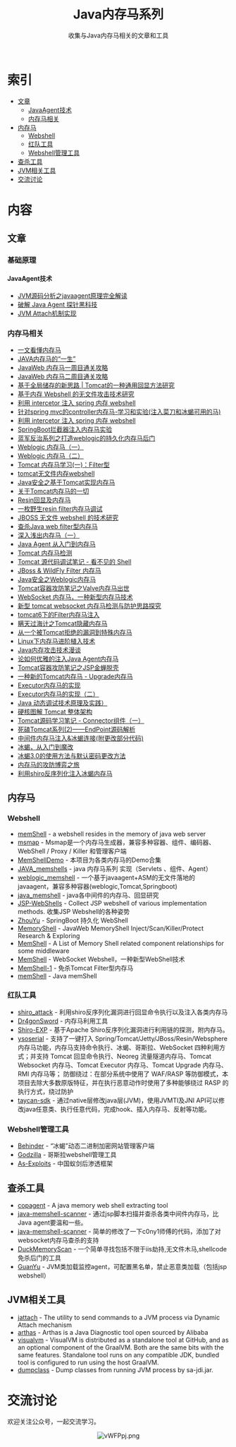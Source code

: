 <div align="center">
    <h1>Java内存马系列</h1>
    <p>收集与Java内存马相关的文章和工具</p>
</div>
<br/>

# 索引

- [文章](#文章)
    - [JavaAgent技术](#JavaAgent技术)
    - [内存马相关](#内存马相关)
- [内存马](#内存马)
    - [Webshell](#Webshell)
    - [红队工具](#红队工具)
    - [Webshell管理工具](#Webshell管理工具)
- [查杀工具](#查杀工具)
- [JVM相关工具](#JVM相关工具)
- [交流讨论](#交流讨论)

# 内容

## 文章

### 基础原理
#### JavaAgent技术
- [JVM源码分析之javaagent原理完全解读](https://developer.aliyun.com/article/2946)
- [破解 Java Agent 探针黑科技](https://zhuanlan.zhihu.com/p/135872794)
- [JVM Attach机制实现](http://lovestblog.cn/blog/2014/06/18/jvm-attach/)

### 内存马相关
- [一文看懂内存马](https://www.freebuf.com/articles/web/274466.html)
- [JAVA内存马的“一生”](https://xz.aliyun.com/t/11003#toc-13)
- [JavaWeb 内存马一周目通关攻略](https://su18.org/post/memory-shell/)
- [JavaWeb 内存马二周目通关攻略](https://su18.org/post/memory-shell-2/)
- [基于全局储存的新思路 | Tomcat的一种通用回显方法研究](https://mp.weixin.qq.com/s?__biz=MzIwNDA2NDk5OQ==&mid=2651374294&idx=3&sn=82d050ca7268bdb7bcf7ff7ff293d7b3)
- [基于内存 Webshell 的无文件攻击技术研究](https://landgrey.me/blog/12/)
- [利用 intercetor 注入 spring 内存 webshell](https://landgrey.me/blog/19/)
- [针对spring mvc的controller内存马-学习和实验(注入菜刀和冰蝎可用的马)](https://www.cnblogs.com/bitterz/p/14820898.html)
- [利用 intercetor 注入 spring 内存 webshell](https://www.cnblogs.com/bitterz/p/14820898.html)
- [SpringBoot拦截器注入内存马实验](https://xz.aliyun.com/t/9746)
- [蓝军反治系列之打造weblogic的持久化内存马后门](https://mp.weixin.qq.com/s/9eDuJdYJMSNGVanZPt6dNQ)
- [Weblogic 内存马（一）](https://kuron3k0.github.io/2021/04/23/weblogic-memshell-1/)
- [Weblogic 内存马（二）](https://kuron3k0.github.io/2021/04/29/weblogic-memshell-2/)
- [Tomcat 内存马学习(一)：Filter型](http://wjlshare.com/archives/1529)
- [tomcat无文件内存webshell](https://uuzdaisuki.com/2021/06/29/tomcat%E6%97%A0%E6%96%87%E4%BB%B6%E5%86%85%E5%AD%98webshell)
- [Java安全之基于Tomcat实现内存马](https://www.cnblogs.com/nice0e3/p/14622879.html)
- [关于Tomcat内存马的一切](https://github.com/Am-ev/Tomcat-Webshell)
- [Resin回显及内存马](https://xz.aliyun.com/t/9639)
- [一枚野生resin filter内存马调试](https://www.anquanke.com/post/id/239866)
- [JBOSS 无文件 webshell 的技术研究](https://paper.seebug.org/1252/)
- [查杀Java web filter型内存马](https://gv7.me/articles/2020/kill-java-web-filter-memshell/)
- [深入浅出内存马（一）](https://jishuin.proginn.com/p/763bfbd5f9cc)
- [Java Agent 从入门到内存马](https://xz.aliyun.com/t/9450#toc-9)
- [Tomcat 内存马检测](https://www.anquanke.com/post/id/219177)
- [Tomcat 源代码调试笔记 - 看不见的 Shell](https://mp.weixin.qq.com/s/x4pxmeqC1DvRi9AdxZ-0Lw)
- [JBoss & WildFly Filter 内存马](https://mp.weixin.qq.com/s?__biz=MzU0MDg5MzIzMQ==&mid=2247486028&idx=1&sn=0c42579dff3cac3e4db7c50f9ae647ce&chksm=fb33030ccc448a1a17ec5feafe452837dd5d983cee2362236c29416d13d7d5222b9ed209e20b&scene=126&sessionid=1647240134&key=fb28ed52e6f6c17c69d1fbb322eb357105beaaa6d27b55736443a2301cb7c7c39b200bd4fae8145f9c8b751cfd595550e7af6941837d5b3ac9740b128cc2471e14dd6da37e26497ab4bfc6ddd7044e8b84d426afa145e742a224ea8656eb531a0a8f829b208160fb93261ffb07f9a00ec09b4ed251183b5fe04e159c1c18ac12&ascene=1&uin=NTY2NTA4NjQ%3D&devicetype=Windows+Server+2016+x64&version=6304051b&lang=zh_CN&exportkey=A3z2qh%2F9r3tz%2B)
- [Java安全之Weblogic内存马](https://www.cnblogs.com/nice0e3/p/14956677.html)
- [Tomcat容器攻防笔记之Valve内存马出世](https://www.anquanke.com/post/id/225870)
- [WebSocket 内存马，一种新型内存马技术](https://www.freebuf.com/articles/web/339616.html)
- [新型 tomcat websocket 内存马检测与防护思路探究](https://www.freebuf.com/articles/web/339361.html)
- [tomcat6下的Filter内存马注入](https://cloud.tencent.com/developer/article/1937711)
- [瞒天过海计之Tomcat隐藏内存马](https://tttang.com/archive/1368/)
- [从一个被Tomcat拒绝的漏洞到特殊内存马](https://xz.aliyun.com/t/10577)
- [Linux下内存马进阶植入技术](https://xz.aliyun.com/t/10186)
- [Java内存攻击技术漫谈](https://xz.aliyun.com/t/10075)
- [论如何优雅的注入Java Agent内存马](https://xz.aliyun.com/t/11640)
- [Tomcat容器攻防笔记之JSP金蝉脱壳](https://www.anquanke.com/post/id/224698)
- [一种新的Tomcat内存马 - Upgrade内存马](https://mp.weixin.qq.com/s?__biz=MzkxNDMxMTQyMg==&mid=2247493034&idx=1&sn=19da761e0945b563551d4187d174a194&chksm=c172f43bf6057d2d94affce2ed8e7c8c5f20ee5fbaa80f62ab0917851685e721eb74a5954fc6#rd)
- [Executor内存马的实现](https://xz.aliyun.com/t/11593)
- [Executor内存马的实现（二）](https://xz.aliyun.com/t/11613)
- [Java 动态调试技术原理及实践）](https://tech.meituan.com/2019/11/07/java-dynamic-debugging-technology.html)
- [硬核图解 Tomcat 整体架构](https://cloud.tencent.com/developer/article/1745954)
- [Tomcat源码学习笔记 - Connector组件（一）](http://chujunjie.top/2019/04/21/Tomcat%E6%BA%90%E7%A0%81%E5%AD%A6%E4%B9%A0%E7%AC%94%E8%AE%B0-Connector%E7%BB%84%E4%BB%B6-%E4%B8%80/)
- [死磕Tomcat系列(2)——EndPoint源码解析](https://juejin.cn/post/6844903874122383374)
- [中间件内存马注入&冰蝎连接(附更改部分代码)](https://mp.weixin.qq.com/s/eI-50-_W89eN8tsKi-5j4g)
- [冰蝎，从入门到魔改](https://www.anquanke.com/post/id/212271?display=mobile)
- [冰蝎3.0的使用方法与默认密码更改方法](https://www.freebuf.com/news/251074.html)
- [内存马的攻防博弈之旅](http://blog.nsfocus.net/webshell-interceptor/)
- [利用shiro反序列化注入冰蝎内存马](https://www.cnblogs.com/yyhuni/p/shiroMemshell.html)



## 内存马

### Webshell

- [memShell](https://github.com/rebeyond/memShell) - a webshell resides in the memory of java web server
- [msmap](https://github.com/hosch3n/msmap) - Msmap是一个内存马生成器，兼容多种容器、组件、编码器、WebShell / Proxy / Killer 和管理客户端
- [MemShellDemo](https://github.com/jweny/MemShellDemo) - 本项目为各类内存马的Demo合集
- [JAVA_memshells](https://github.com/minhangxiaohui/JAVA_memshells) - java 内存马系列 实现（Servlets 、组件、Agent）
- [weblogic_memshell](https://github.com/keven1z/weblogic_memshell) - 一个基于javaagent+ASM的无文件落地的javaagent，兼容多种容器(weblogic,Tomcat,Springboot)
- [java_memshell](https://github.com/kuron3k0/java_memshell) - java各中间件的内存马、回显研究
- [JSP-WebShells](https://github.com/threedr3am/JSP-WebShells) - Collect JSP webshell of various implementation methods. 收集JSP Webshell的各种姿势
- [ZhouYu](https://github.com/threedr3am/ZhouYu) - SpringBoot 持久化 WebShell
- [MemoryShell](https://github.com/su18/MemoryShell) - JavaWeb MemoryShell Inject/Scan/Killer/Protect Research & Exploring
- [MemShell](https://github.com/ax1sX/MemShell) - A List of Memory Shell related component relationships for some middleware
- [MemShell](https://github.com/veo/wsMemShell) - WebSocket Webshell，一种新型WebShell技术
- [MemShell-1](https://github.com/changheluor007/MemShell-1) - 免杀Tomcat Filter型内存马
- [memShell](https://github.com/feihong-cs/memShell) - Java memShell

### 红队工具
- [shiro_attack](https://github.com/j1anFen/shiro_attack) - 利用shiro反序列化漏洞进行回显命令执行以及注入各类内存马
- [Dr4gonSword](https://github.com/ccdr4gon/Dr4gonSword) - 内存马利用工具
- [Shiro-EXP](https://github.com/Veraxy00/Shiro-EXP) - 基于Apache Shiro反序列化漏洞进行利用链的探测，附内存马。
- [ysoserial](https://github.com/su18/ysoserial) - 支持了一键打入 Spring/Tomcat/Jetty/JBoss/Resin/Websphere 内存马功能，内存马支持命令执行、冰蝎、哥斯拉、WebSocket 四种利用方式；并支持 Tomcat 回显命令执行、Neoreg 流量隧道内存马、Tomcat Websocket 内存马、Tomcat Executor 内存马、Tomcat Upgrade 内存马、RMI 内存马等；
防御绕过：在部分系统中使用了 WAF/RASP 等防御模式，本项目去除大多数原版特征，并在执行恶意动作时使用了多种能够绕过 RASP 的执行方式，绕过防护
- [taycan-sdk](https://github.com/bigBestWay/taycan-sdk) - 通过native层修改java层(JVM)，使用JVMTI及JNI API可以修改java任意类、执行任意代码，完成hook、插入内存马、反射等功能。
### Webshell管理工具
- [Behinder](https://github.com/rebeyond/Behinder) - “冰蝎”动态二进制加密网站管理客户端
- [Godzilla](https://github.com/BeichenDream/Godzilla) - 哥斯拉webshell管理工具
- [As-Exploits](https://github.com/yzddmr6/As-Exploits) - 中国蚁剑后渗透框架
## 查杀工具
- [copagent](https://github.com/LandGrey/copagent) - A java memory web shell extracting tool
- [java-memshell-scanner](https://github.com/c0ny1/java-memshell-scanner) - 通过jsp脚本扫描并查杀各类中间件内存马，比Java agent要温和一些。
- [java-memshell-scanner](https://github.com/tovd-go/java-memshell-scan) - 简单的修改了一下c0ny1师傅的代码，添加了对websocket内存马查杀的支持
- [DuckMemoryScan](https://github.com/huoji120/DuckMemoryScan) - 一个简单寻找包括不限于iis劫持,无文件木马,shellcode免杀后门的工具
- [GuanYu](https://github.com/threedr3am/GuanYu) - JVM类加载监控agent，可配置黑名单，禁止恶意类加载（包括jsp webshell）


## JVM相关工具
- [jattach](https://github.com/apangin/jattach) - The utility to send commands to a JVM process via Dynamic Attach mechanism
- [arthas](https://github.com/alibaba/arthas) - Arthas is a Java Diagnostic tool open sourced by Alibaba
- [visualvm](http://visualvm.github.io/) - VisualVM is distributed as a standalone tool at GitHub, and as an optional component of the GraalVM. Both are the same bits with the same features. Standalone tool runs on any compatible JDK, bundled tool is configured to run using the host GraalVM.
- [dumpclass](https://github.com/INT2ECALL/dumpclass) - Dump classes from running JVM process by sa-jdi.jar.
# 交流讨论

欢迎关注公众号，一起交流学习。
<p align="center">
    <img src="https://s1.ax1x.com/2022/08/27/vWFPpj.png" alt="vWFPpj.png" border="0" />
</p>


